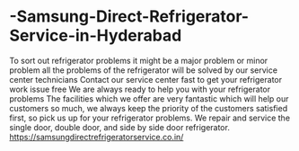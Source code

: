 # -Samsung-Direct-Refrigerator-Service-in-Hyderabad
To sort out refrigerator problems it might be a major problem or minor problem  all the problems of the refrigerator will be solved by our service center technicians  Contact our service center fast to get your refrigerator work issue free We are always ready to help you with your refrigerator problems  The facilities which we offer are very fantastic which will help our customers so much, we always keep the priority of the customers satisfied first, so pick us up for your refrigerator problems. We repair and service the single door, double door, and side by side door refrigerator.  https://samsungdirectrefrigeratorservice.co.in/
